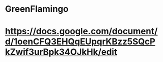 # GreenFlamingo
# https://docs.google.com/document/d/1oenCFQ3EHQqEUpqrKBzz5SQcPkZwif3urBpk34OJkHk/edit

